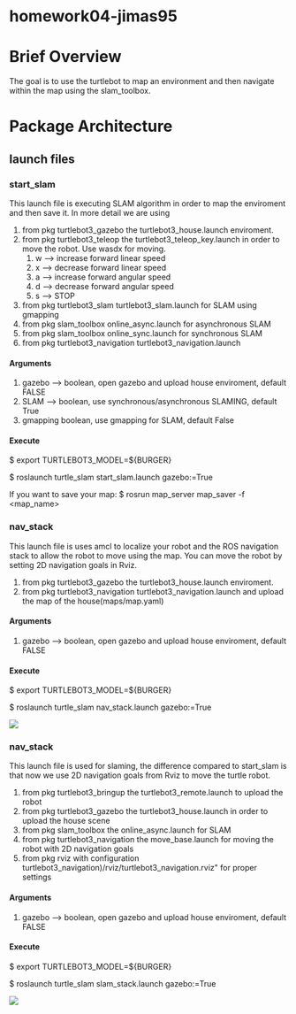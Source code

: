 # homework04-jimas95

# Brief Overview 
The goal is to use the turtlebot to map an environment and then navigate within the map using the slam_toolbox.

# Package Architecture

## launch files

### start_slam
This launch file is executing SLAM algorithm in order to map the enviroment and then save it. In more detail we are using 
1. from pkg turtlebot3_gazebo the turtlebot3_house.launch enviroment.
2. from pkg turtlebot3_teleop the turtlebot3_teleop_key.launch in order to move the robot.
    Use wasdx for moving.
    1. w --> increase forward linear speed
    2. x --> decrease forward linear speed
    3. a --> increase forward angular speed
    4. d --> decrease forward angular speed
    5. s --> STOP
3. from pkg turtlebot3_slam turtlebot3_slam.launch for SLAM using gmapping
4. from pkg slam_toolbox online_async.launch for asynchronous SLAM
5. from pkg slam_toolbox online_sync.launch  for synchronous SLAM
6. from pkg turtlebot3_navigation turtlebot3_navigation.launch

#### Arguments
1. gazebo --> boolean, open gazebo and upload house enviroment, default FALSE
2. SLAM --> boolean, use synchronous/asynchronous SLAMING, default True
3. gmapping boolean, use gmapping for SLAM, default False

#### Execute
$ export TURTLEBOT3_MODEL=${BURGER}

$ roslaunch turtle_slam start_slam.launch gazebo:=True

If you want to save your map:
$ rosrun map_server map_saver -f <map_name>



### nav_stack
This launch file is uses amcl to localize your robot and the ROS navigation stack to allow the robot to move using the map. You can move the robot by setting 2D navigation goals in Rviz.
1. from pkg turtlebot3_gazebo the turtlebot3_house.launch enviroment.
2. from pkg turtlebot3_navigation turtlebot3_navigation.launch and upload the map of the house(maps/map.yaml)

#### Arguments
1. gazebo --> boolean, open gazebo and upload house enviroment, default FALSE


#### Execute
$ export TURTLEBOT3_MODEL=${BURGER}

$ roslaunch turtle_slam nav_stack.launch gazebo:=True

![](https://github.com/ME495-EmbeddedSystems/homework04-jimas95/blob/main/gif/Navigation.gif)

### nav_stack
This launch file is used for slaming, the difference compared to start_slam is that now we use 2D navigation goals from Rviz to move the turtle robot.

1. from pkg turtlebot3_bringup the turtlebot3_remote.launch to upload the robot
2. from pkg turtlebot3_gazebo the turtlebot3_house.launch in order to upload the house scene
3. from pkg slam_toolbox the online_async.launch for SLAM 
4. from pkg turtlebot3_navigation the move_base.launch for moving the robot with 2D navigation goals 
5. from pkg rviz with configuration turtlebot3_navigation)/rviz/turtlebot3_navigation.rviz" for proper settings


#### Arguments
1. gazebo --> boolean, open gazebo and upload house enviroment, default FALSE


#### Execute
$ export TURTLEBOT3_MODEL=${BURGER}

$  roslaunch turtle_slam slam_stack.launch gazebo:=True


![](https://github.com/ME495-EmbeddedSystems/homework04-jimas95/blob/main/gif/SLAM.gif)